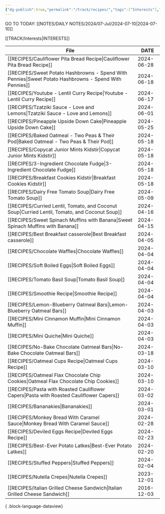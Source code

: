 ```yaml
---
{"dg-publish":true,"permalink":"/track/recipes/","tags":["Interests"],"noteIcon":"","created":"2024-02-25T15:55:00","updated":"2024-02-25 15:59"}
---
```


GO TO TODAY: [[NOTES/DAILY NOTES/2024/07-Jul/2024-07-10\|2024-07-10]]


[[TRACK/Interests\|INTERESTS]]

| File                                                                                                      | DATE       |
| --------------------------------------------------------------------------------------------------------- | ---------- |
| [[RECIPES/Cauliflower Pita Bread Recipe\|Cauliflower Pita Bread Recipe]]                               | 2024-06-28 |
| [[RECIPES/Sweet Potato Hashbrowns - Spend With Pennies\|Sweet Potato Hashbrowns - Spend With Pennies]] | 2024-06-18 |
| [[RECIPES/Youtube - Lentil Curry Recipe\|Youtube - Lentil Curry Recipe]]                               | 2024-06-17 |
| [[RECIPES/Tzatziki Sauce - Love and Lemons\|Tzatziki Sauce - Love and Lemons]]                         | 2024-06-01 |
| [[RECIPES/Pineapple Upside Down Cake\|Pineapple Upside Down Cake]]                                     | 2024-05-25 |
| [[RECIPES/Baked Oatmeal - Two Peas & Their Pod\|Baked Oatmeal - Two Peas & Their Pod]]                 | 2024-05-18 |
| [[RECIPES/Copycat Junior Mints  Kidstir\|Copycat Junior Mints  Kidstir]]                               | 2024-05-18 |
| [[RECIPES/3-Ingredient Chocolate Fudge\|3-Ingredient Chocolate Fudge]]                                 | 2024-05-18 |
| [[RECIPES/Breakfast Cookies  Kidstir\|Breakfast Cookies  Kidstir]]                                     | 2024-05-18 |
| [[RECIPES/Dairy Free Tomato Soup\|Dairy Free Tomato Soup]]                                             | 2024-05-09 |
| [[RECIPES/Curried Lentil, Tomato, and Coconut Soup\|Curried Lentil, Tomato, and Coconut Soup]]         | 2024-04-16 |
| [[RECIPES/Sweet Spinach Muffins with Banana\|Sweet Spinach Muffins with Banana]]                       | 2024-04-15 |
| [[RECIPES/Best Breakfast casserole\|Best Breakfast casserole]]                                         | 2024-04-05 |
| [[RECIPES/Chocolate Waffles\|Chocolate Waffles]]                                                       | 2024-04-04 |
| [[RECIPES/Soft Boiled Eggs\|Soft Boiled Eggs]]                                                         | 2024-04-04 |
| [[RECIPES/Tomato Basil Soup\|Tomato Basil Soup]]                                                       | 2024-04-04 |
| [[RECIPES/Smoothie Recipe\|Smoothie Recipe]]                                                           | 2024-04-04 |
| [[RECIPES/Lemon-Blueberry Oatmeal Bars\|Lemon-Blueberry Oatmeal Bars]]                                 | 2024-04-03 |
| [[RECIPES/Mini Cinnamon Muffin\|Mini Cinnamon Muffin]]                                                 | 2024-04-03 |
| [[RECIPES/Mini Quiche\|Mini Quiche]]                                                                   | 2024-04-03 |
| [[RECIPES/No-Bake Chocolate Oatmeal Bars\|No-Bake Chocolate Oatmeal Bars]]                             | 2024-03-18 |
| [[RECIPES/Oatmeal Cups Recipe\|Oatmeal Cups Recipe]]                                                   | 2024-03-10 |
| [[RECIPES/Oatmeal Flax Chocolate Chip Cookies\|Oatmeal Flax Chocolate Chip Cookies]]                   | 2024-03-10 |
| [[RECIPES/Pasta with Roasted Cauliflower Capers\|Pasta with Roasted Cauliflower Capers]]               | 2024-03-02 |
| [[RECIPES/Bananakies\|Bananakies]]                                                                     | 2024-03-01 |
| [[RECIPES/Monkey Bread With Caramel Sauce\|Monkey Bread With Caramel Sauce]]                           | 2024-02-28 |
| [[RECIPES/Deviled Eggs Recipe\|Deviled Eggs Recipe]]                                                   | 2024-02-23 |
| [[RECIPES/Best-Ever Potato Latkes\|Best-Ever Potato Latkes]]                                           | 2024-02-20 |
| [[RECIPES/Stuffed Peppers\|Stuffed Peppers]]                                                           | 2024-02-04 |
| [[RECIPES/Nutella Crepes\|Nutella Crepes]]                                                             | 2023-12-01 |
| [[RECIPES/Italian Grilled Cheese Sandwich\|Italian Grilled Cheese Sandwich]]                           | 2016-12-03 |

{ .block-language-dataview}


